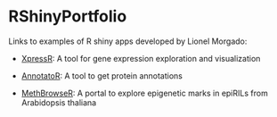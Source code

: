 # RShinyPortfolio
Links to examples of R shiny apps developed by Lionel Morgado:

* [XpressR](https://lio-mor.shinyapps.io/xpressr/): A tool for gene expression exploration and visualization

* [AnnotatoR](https://lio-mor.shinyapps.io/AnnotatoR/): A tool to get protein annotations

* [MethBrowseR](https://lio-mor.shinyapps.io/MethBrowseR/): A portal to explore epigenetic marks in epiRILs from Arabidopsis thaliana
